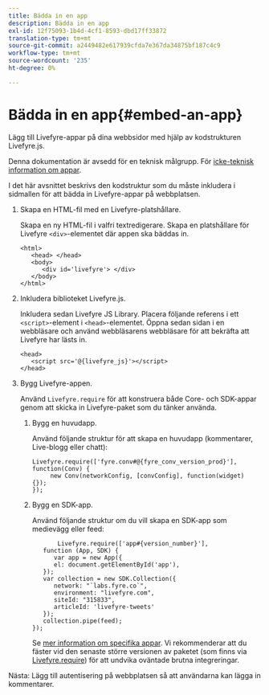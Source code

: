 ```yaml
---
title: Bädda in en app
description: Bädda in en app
exl-id: 12f75093-1b4d-4cf1-8593-dbd17ff33872
translation-type: tm+mt
source-git-commit: a2449482e617939cfda7e367da34875bf187c4c9
workflow-type: tm+mt
source-wordcount: '235'
ht-degree: 0%

---
```


# Bädda in en app{#embed-an-app}

Lägg till Livefyre-appar på dina webbsidor med hjälp av kodstrukturen Livefyre.js.

Denna dokumentation är avsedd för en teknisk målgrupp. För [icke-teknisk information om appar](/help/using/c-about-apps/c-about-apps.md).

I det här avsnittet beskrivs den kodstruktur som du måste inkludera i sidmallen för att bädda in Livefyre-appar på webbplatsen.

1. Skapa en HTML-fil med en Livefyre-platshållare.

   Skapa en ny HTML-fil i valfri textredigerare. Skapa en platshållare för Livefyre `<div>`-elementet där appen ska bäddas in.

   ```
   <html> 
      <head> </head> 
      <body> 
         <div id='livefyre'> </div> 
      </body> 
   </html>
   ```

1. Inkludera biblioteket Livefyre.js.

   Inkludera sedan Livefyre JS Library. Placera följande referens i ett `<script>`-element i `<head>`-elementet. Öppna sedan sidan i en webbläsare och använd webbläsarens webbläsare för att bekräfta att Livefyre har lästs in.

   ```
   <head> 
      <script src='@{livefyre_js}'></script> 
   </head> 
   ```

1. Bygg Livefyre-appen.

   Använd `Livefyre.require` för att konstruera både Core- och SDK-appar genom att skicka in Livefyre-paket som du tänker använda.

   1. Bygg en huvudapp.

      Använd följande struktur för att skapa en huvudapp (kommentarer, Live-blogg eller chatt):

      ```
      Livefyre.require(['fyre.conv#@{fyre_conv_version_prod}'], function(Conv) { 
           new Conv(networkConfig, [convConfig], function(widget) {});  
      });  
      ```

   1. Bygg en SDK-app.

      Använd följande struktur om du vill skapa en SDK-app som medievägg eller feed:

      ```
             Livefyre.require(['app#{version_number}'], 
         function (App, SDK) { 
            var app = new App({ 
            el: document.getElementById('app'), 
         }); 
         var collection = new SDK.Collection({ 
            network: "`labs.fyre.co`", 
            environment: "livefyre.com", 
            siteId: "315833", 
            articleId: 'livefyre-tweets' 
         }); 
         collection.pipe(feed); 
      }); 
      ```

      Se [mer information om specifika appar](/help/using/c-about-apps/c-about-apps.md). Vi rekommenderar att du fäster vid den senaste större versionen av paketet (som finns via [Livefyre.require](https://cdn.livefyre.com/packages.html)) för att undvika oväntade brutna integreringar.

Nästa: Lägg till autentisering på webbplatsen så att användarna kan lägga in kommentarer.
